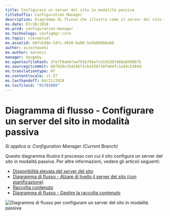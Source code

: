 ```yaml
---
title: Configurare un server del sito in modalità passiva
titleSuffix: Configuration Manager
description: Diagramma di flusso che illustra come il server del sito in modalità passiva viene configurato in Configuration Manager.
ms.date: 07/30/2018
ms.prod: configuration-manager
ms.technology: configmgr-core
ms.topic: conceptual
ms.assetid: b0fcb30e-147c-4910-ba88-5e5b60996e60
author: aczechowski
ms.author: aaroncz
manager: dougeby
ms.openlocfilehash: 3fe7f9a66faaf91b794e7c4192d97468a6589b7b
ms.sourcegitcommit: bbf820c35414bf2cba356f30fe047c1a34c5384d
ms.translationtype: HT
ms.contentlocale: it-IT
ms.lasthandoff: 04/21/2020
ms.locfileid: "81701089"
---
```

# <a name="flowchart---set-up-a-site-server-in-passive-mode"></a>Diagramma di flusso - Configurare un server del sito in modalità passiva

*Si applica a: Configuration Manager (Current Branch)*

Questo diagramma illustra il processo con cui il sito configura un server del sito in modalità passiva. Per altre informazioni, vedere gli articoli seguenti:  
- [Disponibilità elevata del server del sito](site-server-high-availability.md)
- [Diagramma di flusso - Alzare di livello il server del sito (con pianificazione)](promote-site-server-flowchart.md)
- [Raccolta contenuto](../../../plan-design/hierarchy/the-content-library.md)
- [Diagramma di flusso - Gestire la raccolta contenuto](../../../plan-design/hierarchy/manage-content-library-flowchart.md)


![Diagramma di flusso per configurare un server del sito in modalità passiva](media/passive-site-server-setup.png)
